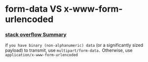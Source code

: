# form-data VS x-www-form-urlencoded

### [stack overflow Summary](https://stackoverflow.com/questions/4007969/application-x-www-form-urlencoded-or-multipart-form-data/4073451#4073451)

if `you have binary (non-alphanumeric) data` (or a significantly sized payload) to transmit, use `multipart/form-data.` Otherwise, use `application/x-www-form-urlencoded`
